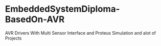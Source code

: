 # EmbeddedSystemDiploma-BasedOn-AVR
AVR Drivers With Multi Sensor Interface and Proteus Simulation and alot of Projects



